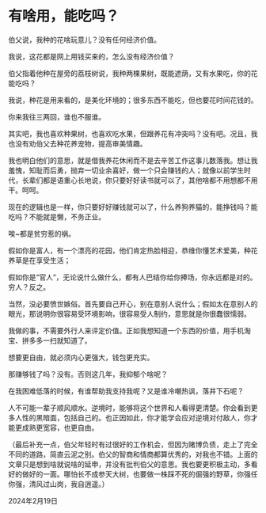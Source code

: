# 有啥用，能吃吗？


伯父说，我种的花啥玩意儿？没有任何经济价值。

我说，这花都是网上用钱买来的，怎么没有经济价值？

伯父指着他种在屋旁的荔枝树说，我种两棵果树，既能遮荫，又有水果吃，你的花能吃吗？

我说，种花是用来看的，是美化环境的；很多东西不能吃，但也要花时间花钱的。

你来我往三两回，谁也不服谁。

其实吧，我也喜欢种果树，也喜欢吃水果，但跟养花有冲突吗？没有吧。况且，我也没有劝伯父去种花养宠物，提高审美情趣。

我也明白他们的意思，就是借我养花休闲而不是去辛苦工作这事儿数落我。想让我羞愧，知耻而后勇，抛弃一切业余喜好，做一个只会赚钱的人；就像以前学生时代，长辈们都是语重心长地说，你只要好好读书就可以了，其他啥都不用想都不用干。呵呵。

现在的逻辑也是一样，你只要好好赚钱就可以了，什么养狗养猫的，能挣钱吗？能吃吗？不能就是懒，不务正业。

唉~都是贫穷惹的祸。

假如你是富人，有一个漂亮的花园，他们肯定热脸相迎，恭维你懂艺术爱美，种花养草是在享受生活；

假如你是“官人”，无论说什么做什么，都有人巴结你给你捧场，你永远都是对的。穷人？反之。

当然，没必要愤世嫉俗。首先要自己开心，别在意别人说什么；假如太在意别人的眼光，那说明你很容易受环境影响，很容易受人制约，意思就是你很蠢很懦弱。

我做的事，不需要外行人来评定价值。正如我想知道一个东西的价值，用手机淘宝、拼多多一扫就知道了。

想要更自由，就必须内心更强大，钱包更充实。

那赚够钱了吗？没有。否则这几年，我抑郁个啥呢？

在我困难低落的时候，有谁帮助我支持我呢？又是谁冷嘲热讽，落井下石呢？

人不可能一辈子顺风顺水。逆境时，能够将这个世界和人看得更清楚。你会看到更多人性的黑暗面，包括自己的。也正因如此，你才能学会应对逆境对付敌人，你才能更成熟更宽容，也更自由。

（最后补充一点，伯父年轻时有过很好的工作机会，但因为赌博负债，走上了完全不同的道路，简直云泥之别。伯父的智商和情商都算优秀的，对我也不错。上面的文章只是想到啥就说啥的延申，并没有批判伯父的意思。我也要更积极主动，多看好的做好的一面。哪怕长不成参天大树，也要做一株踩不死的倔强的野草，你强任你强，清风过山岗，我自逍遥。）

2024年2月19日

